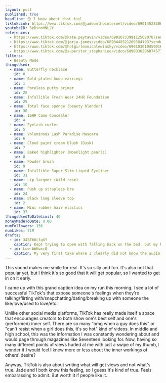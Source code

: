 ```yaml
---
layout: post
published: true
headline: 😏 I know about that feel
tiktokLink: https://www.tiktok.com/@jadeontheinternet/video/6901452830620650758
youtubeID: 5yBsnnMNL2Y
references:
  - https://www.tiktok.com/@kate.peytavin/video/6901073399112568070?sender_device=pc&sender_web_id=6891999718790268421&is_from_webapp=1
  - https://www.tiktok.com/@jorja.james/video/6898448521209384193?sender_device=pc&sender_web_id=6891999718790268421&is_from_webapp=1
  - https://www.tiktok.com/@hotgirlmonicalewinsky/video/6901030104500161797
  - https://www.tiktok.com/@superstar_stephaniee/video/6898936296874577157
filters:
  - Beauty Mode
thingsUsed:
  - name: Butterfly necklace
    id: 0
  - name: Gold-plated hoop earrings
    id: 1
  - name: Poreless putty primer
    id: 28
  - name: Infallible Fresh Wear 24HR Foundation
    id: 29
  - name: Total face sponge (beauty blender)
    id: 30
  - name: 16HR Camo Concealer
    id: 4
  - name: Eyelash curler
    id: 5
  - name: Voluminous Lash Paradise Mascara
    id: 6
  - name: Cloud paint cream blush (Dusk)
    id: 7
  - name: Baked highlighter (Moonlight pearls)
    id: 8
  - name: Powder brush
    id: 9
  - name: Infallible Super Slim Liquid Eyeliner
    id: 31
  - name: Lip lacquer (Wild rose)
    id: 10
  - name: Push up strapless bra
    id: 24
  - name: Black long sleeve top
    id: 2
  - name: Mini rubber hair elastics
    id: 37
thingsUsedToDateLimit: 40
moneyMadeToDate: 0.00
numFollowers: 156
numLikes: 719
drafts:
  - id: 34BT60clqXY
    caption: Kept trying to open with falling back on the bed, but my hair would get all messy.
  - id: Luw-bWKwxcQ
    caption: My very first take where I clearly did not know the audio.
---
```


This sound makes me smile for real. It's so silly and fun. It's also not that popular yet, but I think it's so good that it will get popular, so I wanted to get in on it early.

I came up with this grand caption idea on my run this morning. I see a lot of successful TikTok's that expose someone's feelings when they're talking/flirting with/snapchatting/dating/breaking up with someone the like/love/used to love/etc.

Unlike other social media platforms, TikTok has really made itself a space that encourages creators to both show one's best self and one's (performed) inner self. There are so many "omg when a guy does this" or "can't resist when a girl does this, it's so hot" kind of videos. In middle and high school, this was the information I was constantly wondering about and would page through magazines like Seventeen looking for. Now, having so many different points of views hurled at me with just a swipe of my thumb, I wonder if I would feel I knew more or less about the inner workings of others' desire?

Anyway, TikTok is also about writing what will get views and not what's true. Jade and I both know this feeling, so I guess it's kind of true. Feels embarassing to admit. But worth it if people like it.

